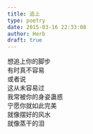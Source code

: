 ```yaml
---  
title: 追上  
type: poetry  
date: 2015-03-16 22:33:08  
author: Herb  
draft: true
---  
```

想追上你的脚步  
有时真不容易  
或者说  
这从未容易过  
我常被你的身姿蛊惑  
宁愿你就如此完美  
就像摆好的风水  
就像蒸干的泪